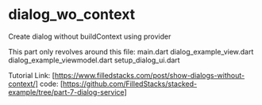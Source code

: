 # dialog_wo_context

Create dialog without buildContext using provider

This part only revolves around this file:
main.dart
dialog_example_view.dart
dialog_example_viewmodel.dart
setup_dialog_ui.dart

Tutorial Link: [https://www.filledstacks.com/post/show-dialogs-without-context/]
code: [https://github.com/FilledStacks/stacked-example/tree/part-7-dialog-service]